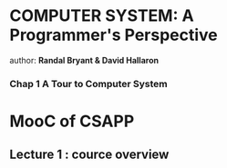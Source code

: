# COMPUTER SYSTEM: A Programmer's Perspective
author: **Randal Bryant & David Hallaron**

### Chap 1 A Tour to Computer System


# MooC of CSAPP
## Lecture 1 : cource overview

